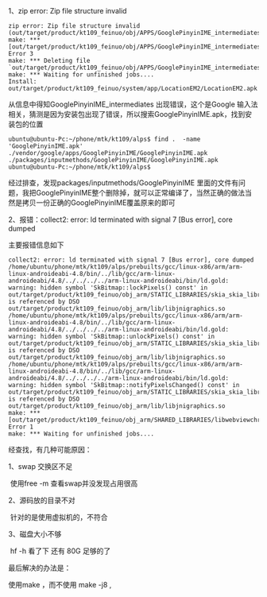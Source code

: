 



1、zip error: Zip file structure invalid 

```
zip error: Zip file structure invalid (out/target/product/kt109_feinuo/obj/APPS/GooglePinyinIME_intermediates/package.apk)
make: *** [out/target/product/kt109_feinuo/obj/APPS/GooglePinyinIME_intermediates/package.apk] Error 3
make: *** Deleting file `out/target/product/kt109_feinuo/obj/APPS/GooglePinyinIME_intermediates/package.apk'
make: *** Waiting for unfinished jobs....
Install: out/target/product/kt109_feinuo/system/app/LocationEM2/LocationEM2.apk

```
从信息中得知GooglePinyinIME_intermediates 出现错误，这个是Google 输入法相关，猜测是因为安装包出现了错误，所以搜索GooglePinyinIME.apk，找到安装包的位置
````
ubuntu@ubuntu-Pc:~/phone/mtk/kt109/alps$ find .  -name 'GooglePinyinIME.apk'
./vendor/google/apps/GooglePinyinIME/GooglePinyinIME.apk
./packages/inputmethods/GooglePinyinIME/GooglePinyinIME.apk
ubuntu@ubuntu-Pc:~/phone/mtk/kt109/alps$

````

经过排查，发现packages/inputmethods/GooglePinyinIME  里面的文件有问题，我把GooglePinyinIME整个删除掉，就可以正常编译了，当然正确的做法当然是拷贝一份正确的GooglePinyinIME覆盖原来的即可



2、报错：collect2: error: ld terminated with signal 7 [Bus error], core dumped

主要报错信息如下

```
collect2: error: ld terminated with signal 7 [Bus error], core dumped
/home/ubuntu/phone/mtk/kt109/alps/prebuilts/gcc/linux-x86/arm/arm-linux-androideabi-4.8/bin/../lib/gcc/arm-linux-androideabi/4.8/../../../../arm-linux-androideabi/bin/ld.gold: warning: hidden symbol 'SkBitmap::lockPixels() const' in out/target/product/kt109_feinuo/obj_arm/STATIC_LIBRARIES/skia_skia_library_gyp_intermediates/skia_skia_library_gyp.a(SkBitmap.o) is referenced by DSO out/target/product/kt109_feinuo/obj_arm/lib/libjnigraphics.so
/home/ubuntu/phone/mtk/kt109/alps/prebuilts/gcc/linux-x86/arm/arm-linux-androideabi-4.8/bin/../lib/gcc/arm-linux-androideabi/4.8/../../../../arm-linux-androideabi/bin/ld.gold: warning: hidden symbol 'SkBitmap::unlockPixels() const' in out/target/product/kt109_feinuo/obj_arm/STATIC_LIBRARIES/skia_skia_library_gyp_intermediates/skia_skia_library_gyp.a(SkBitmap.o) is referenced by DSO out/target/product/kt109_feinuo/obj_arm/lib/libjnigraphics.so
/home/ubuntu/phone/mtk/kt109/alps/prebuilts/gcc/linux-x86/arm/arm-linux-androideabi-4.8/bin/../lib/gcc/arm-linux-androideabi/4.8/../../../../arm-linux-androideabi/bin/ld.gold: warning: hidden symbol 'SkBitmap::notifyPixelsChanged() const' in out/target/product/kt109_feinuo/obj_arm/STATIC_LIBRARIES/skia_skia_library_gyp_intermediates/skia_skia_library_gyp.a(SkBitmap.o) is referenced by DSO out/target/product/kt109_feinuo/obj_arm/lib/libjnigraphics.so
make: *** [out/target/product/kt109_feinuo/obj_arm/SHARED_LIBRARIES/libwebviewchromium_intermediates/LINKED/libwebviewchromium.so] Error 1
make: *** Waiting for unfinished jobs....

```



经查找，有几种可能原因：

1、swap 交换区不足

​		使用free -m 查看swap并没发现占用很高

2、源码放的目录不对

​       针对的是使用虚拟机的，不符合

3、磁盘大小不够

​		hf -h  看了下 还有 80G 足够的了



最后解决的办法是：

使用make ，而不使用 make -j8   ,